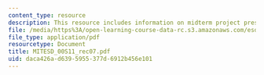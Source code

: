 ```yaml
---
content_type: resource
description: This resource includes information on midterm project presentations.
file: /media/https%3A/open-learning-course-data-rc.s3.amazonaws.com/esd-00-introduction-to-engineering-systems-spring-2011/daca426ad6395955377d6912b456e101_MITESD_00S11_rec07.pdf
file_type: application/pdf
resourcetype: Document
title: MITESD_00S11_rec07.pdf
uid: daca426a-d639-5955-377d-6912b456e101
---
```

